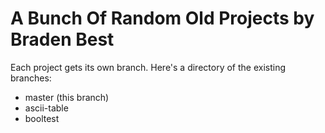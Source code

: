 # A Bunch Of Random Old Projects by Braden Best

Each project gets its own branch. Here's a directory of the existing branches:

* master (this branch)
* ascii-table
* booltest
